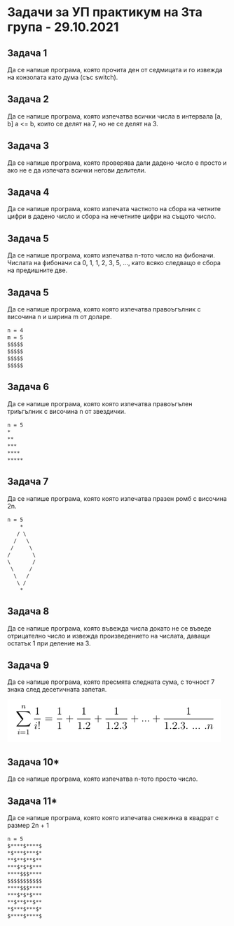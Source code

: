 # Задачи за УП практикум на 3та група - 29.10.2021

## Задача 1
Да се напише програма, която прочита ден от седмицата и го извежда на конзолата като дума (със switch).

## Задача 2
Да се напише програма, която изпечатва всички числа в интервала [a, b] а <= b, които се делят на 7, но не се делят на 3.

## Задача 3
Да се напише програма, която проверява дали дадено число е просто и ако не е да изпечата всички негови делители.

## Задача 4
Да се напише програма, която изпечата частното на сбора на четните цифри в дадено число и сбора на нечетните цифри на същото число.

## Задача 5
Да се напише програма, която изпечатва n-тото число на фибоначи. Числата на фибоначи са 0, 1, 1, 2, 3, 5, ..., като всяко следващо е сбора на предишните две.

## Задача 5
Да се напише програма, която която изпечатва правоъгълник с височина n и ширина m от доларе.
```
n = 4
m = 5
$$$$$
$$$$$
$$$$$
$$$$$
```

## Задача 6
Да се напише програма, която която изпечатва правоъгълен триъгълник с височина n от звездички.
```
n = 5
*
**
***
****
*****
```

## Задача 7
Да се напише програма, която която изпечатва празен ромб с височина 2n.
```
n = 5
    *
   / \
  /   \
 /     \
/       \
\       /
 \     /
  \   /
   \ /
    *
```

## Задача 8
Да се напише програма, която въвежда числа докато не се въведе отрицателно число и извежда произведението на числата, даващи остатък 1 при деление на 3.

## Задача 9
Да се напише програма, която пресмята следната сума, с точност 7 знака след десетичната запетая.

![Фигура](https://raw.githubusercontent.com/triffon/ip-2021-22/master/practicum/3/imgs/03_08_fig.png)

## Задача 10*
Да се напише програма, която изпечатва n-тото просто число.

## Задача 11*
Да се напише програма, която която изпечатва снежинка в квадрат с размер 2n + 1
```
n = 5
$****$****$
*$***$***$*
**$**$**$**
***$*$*$***
****$$$****
$$$$$$$$$$$
****$$$****
***$*$*$***
**$**$**$**
*$***$***$*
$****$****$
```
